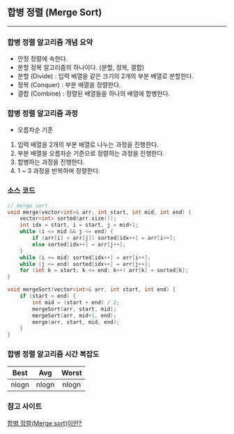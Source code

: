 ## 합병 정렬 (Merge Sort)

---

### 합병 정렬 알고리즘 개념 요약

* 안정 정렬에 속한다.
* 분할 정복 알고리즘의 하나이다. (분할, 정복, 결합)
* 분할 (Divide) : 입력 배열을 같은 크기의 2개의 부분 배열로 분할한다.
* 정복 (Conquer) : 부분 배열을 정렬한다.
* 결합 (Combine) : 정렬된 배열들을 하나의 배열에 합병한다.



### 합병 정렬 알고리즘 과정

* 오름차순 기준
1. 입력 배열을 2개의 부분 배열로 나누는 과정을 진행한다.
2. 부분 배열을 오름차순 기준으로 정렬하는 과정을 진행한다.
3. 합병하는 과정을 진행한다.
4. 1 ~ 3 과정을 반복하며 정렬한다.



### 소스 코드
```c++
// merge sort
void merge(vector<int>& arr, int start, int mid, int end) {
    vector<int> sorted(arr.size());
    int idx = start, i = start, j = mid+1;
    while (i <= mid && j <= end) {
        if (arr[i] < arr[j]) sorted[idx++] = arr[i++];
        else sorted[idx++] = arr[j++];
    }
    while (i <= mid) sorted[idx++] = arr[i++];
    while (j <= end) sorted[idx++] = arr[j++];
    for (int k = start; k <= end; k++) arr[k] = sorted[k];
}

void mergeSort(vector<int>& arr, int start, int end) {
    if (start < end) {
        int mid = (start + end) / 2;
        mergeSort(arr, start, mid);
        mergeSort(arr, mid+1, end);
        merge(arr, start, mid, end);
    }
}
```



### 합병 정렬 알고리즘 시간 복잡도

| Best  |  Avg  |  Worst  |
| :----:| :---: | :-----: |
| nlogn | nlogn | nlogn   |



### 참고 사이트
[합병 정렬(Merge sort)이란?](https://gmlwjd9405.github.io/2018/05/08/algorithm-merge-sort.html)